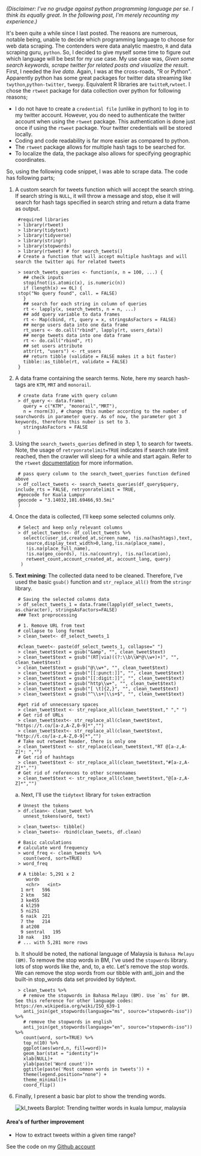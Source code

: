 *(Disclaimer: I've no grudge against python programming language per se. I think its equally great. In the following post, I'm merely recounting my experience.)*

It's been quite a while since I last posted. The reasons are numerous, notable being, unable to decide which programming language to choose for web data scraping. The contenders were data analytic maestro, `R` and data scraping guru, `python`. So, I decided to give myself some time to figure out which language will be best for my use case. My use case was, *Given some search keywords, scrape twitter for related posts and visualize the result*. First, I needed the *live data*. Again, I was at the cross-roads, "R or Python". Apparently python has some great packages for twitter data streaming like `twython`,`python-twitter`, `tweepy`. Equivalent R libraries are `twitteR`,`rwteet`. I chose the `rtweet` package for data collection over python for following reasons;

- I do not have to create a `credential file` (unlike in python) to log in to my twitter account. However, you do need to authenticate the twitter account when using the `rtweet` package. This authentication is done just once if using the `rtweet` package. Your twitter credentials will be stored locally.
- Coding and code readability is far more easier as compared to python.
- The `rtweet` package allows for multiple hash tags to be searched for.
- To localize the data, the package also allows for specifying geographic coordinates.

So, using the following code snippet, I was able to scrape data. The code has following parts;

1. A custom search for tweets function which will accept the search string. If search string is `NULL`, it will throw a message and stop, else it will search for hash tags specified in search string and return a data frame as output.

    	#required libraries
		> library(rtweet)
		> library(tidytext)
		> library(tidyverse)
		> library(stringr)
		> library(stopwords)
		> library(rtweet) # for search_tweets()
		# Create a function that will accept multiple hashtags and will search the twitter api for related tweets

		> search_tweets_queries <- function(x, n = 100, ...) {
		  ## check inputs
		  stopifnot(is.atomic(x), is.numeric(n))
		  if (length(x) == 0L) {
		stop("No query found", call. = FALSE)
		  }  
		  ## search for each string in column of queries
		  rt <- lapply(x, search_tweets, n = n, ...)
		  ## add query variable to data frames
		  rt <- Map(cbind, rt, query = x, stringsAsFactors = FALSE)
		  ## merge users data into one data frame
		  rt_users <- do.call("rbind", lapply(rt, users_data))
		  ## merge tweets data into one data frame
		  rt <- do.call("rbind", rt)
		  ## set users attribute
		  attr(rt, "users") <- rt_users
		  ## return tibble (validate = FALSE makes it a bit faster)
		  tibble::as_tibble(rt, validate = FALSE)
		}
    
2. A data frame containing the search terms. Note, here my search hash-tags are `KTM`, `MRT` and `monorail`. 

	    # create data frame with query column
	    > df_query <- data.frame(
	      query = c("KTM", "monorail","MRT"),
	      n = rnorm(3), # change this number according to the number of searchwords in parameter query. As of now, the parameter got 3 keywords, therefore this nuber is set to 3.
	      stringsAsFactors = FALSE
	    )

3. Using the `search_tweets_queries` defined in step 1, to search for tweets. Note, the usage of `retryonratelimit=TRUE` indicates if search rate limit reached, then the crawler will sleep for a while and start again. Refer to the `rtweet` [documentation](https://rtweet.info/) for more information.

		# pass query column to the search_tweet_queries function defined above
		> df_collect_tweets <- search_tweets_queries(df_query$query, include_rts = FALSE, retryonratelimit = TRUE, 
		#geocode for Kuala Lumpur
		geocode = "3.14032,101.69466,93.5mi"
		)

4. Once the data is collected, I'll keep some selected columns only.

	    # Select and keep only relevant columns
	    > df_select_tweets<- df_collect_tweets %>%
	      select(c(user_id,created_at,screen_name, !is.na(hashtags),text,
	       source,display_text_width>0,lang,!is.na(place_name),
	       !is.na(place_full_name),
	       !is.na(geo_coords), !is.na(country), !is.na(location),
	       retweet_count,account_created_at, account_lang, query)
	     )

5. **Text mining**: The collected data need to be cleaned. Therefore, I've used the basic `gsub()` function and `str_replace_all()` from the `stringr` library.

	    # Saving the selected columns data
	    > df_select_tweets_1 = data.frame(lapply(df_select_tweets, as.character), stringsAsFactors=FALSE)
	    ### Text preprocessing
	    
	    # 1. Remove URL from text
	    # collapse to long format
	    > clean_tweet<- df_select_tweets_1
	    
	    #clean_tweet<- paste(df_select_tweets_1, collapse=" ")
	    > clean_tweet$text = gsub("&amp", "", clean_tweet$text)
	    > clean_tweet$text = gsub("(RT|via)((?:\\b\\W*@\\w+)+)", "", clean_tweet$text)
	    > clean_tweet$text = gsub("@\\w+", "", clean_tweet$text)
	    > clean_tweet$text = gsub("[[:punct:]]", "", clean_tweet$text)
	    > clean_tweet$text = gsub("[[:digit:]]", "", clean_tweet$text)
	    > clean_tweet$text = gsub("http\\w+", "", clean_tweet$text)
	    > clean_tweet$text = gsub("[ \t]{2,}", "", clean_tweet$text)
	    > clean_tweet$text = gsub("^\\s+|\\s+$", "", clean_tweet$text)

		#get rid of unnecessary spaces
		> clean_tweet$text <- str_replace_all(clean_tweet$text," "," ")
		# Get rid of URLs
		> clean_tweet$text<- str_replace_all(clean_tweet$text, "https://t.co/[a-z,A-Z,0-9]*","")
		> clean_tweet$text<- str_replace_all(clean_tweet$text, "http://t.co/[a-z,A-Z,0-9]*","")
		# Take out retweet header, there is only one
		> clean_tweet$text <- str_replace(clean_tweet$text,"RT @[a-z,A-Z]*: ","")
		# Get rid of hashtags
		> clean_tweet$text <- str_replace_all(clean_tweet$text,"#[a-z,A-Z]*","")
		# Get rid of references to other screennames
		> clean_tweet$text <- str_replace_all(clean_tweet$text,"@[a-z,A-Z]*","") 

	
	a. Next, I'll use the `tidytext` library for `token` extraction

	    # Unnest the tokens
	    > df.clean<- clean_tweet %>%
	      unnest_tokens(word, text)
	    
	    > clean_tweets<- tibble()
	    > clean_tweets<- rbind(clean_tweets, df.clean)
	    
	    # Basic calculations
	    # calculate word frequency
	    > word_freq <- clean_tweets %>%
	      count(word, sort=TRUE)
	    > word_freq 

		# A tibble: 5,291 x 2
		   wordn
		   <chr>   <int>
		 1 mrt   596
		 2 ktm   582
		 3 ke455
		 4 kl259
		 5 ni251
		 6 naik  221
		 7 the   214
		 8 at208
		 9 sentral   195
		10 nak   193
		# ... with 5,281 more rows

	b. It should be noted, the national language of Malaysia is `Bahasa Melayu (BM)`. To remove the stop words in BM, I've used the `stopwords` library. lots of stop words like the, and, to, a etc. Let's remove the stop words. We can remove the stop words from our tibble with anti_join and the built-in stop_words data set provided by tidytext.

	    > clean_tweets %>%
	      # remove the stopwords in Bahasa Melayu (BM). Use `ms` for BM. See this reference for other language codes: https://en.wikipedia.org/wiki/ISO_639-1
	      anti_join(get_stopwords(language="ms", source="stopwords-iso")) %>%
	      # remove the stopwords in english
	      anti_join(get_stopwords(language="en", source="stopwords-iso")) %>%
	      count(word, sort=TRUE) %>%
	      top_n(10) %>%
	      ggplot(aes(word,n, fill=word))+
	      geom_bar(stat = "identity")+
	      xlab(NULL)+
	      ylab(paste('Word count'))+
	      ggtitle(paste('Most common words in tweets')) +
	      theme(legend.position="none") +
	      theme_minimal()+
	      coord_flip()

6. Finally, I present a basic bar plot to show the trending words.

    ![kl_tweets](https://i.imgur.com/TpBec4E.png)
	Barplot: Trending twitter words in kuala lumpur, malaysia

#### Area's of further improvement
- How to extract tweets within a given time range?


See the code on my [Github account](https://github.com/duttashi/scrapers/blob/master/src/R/twitter_data_scraping_00.R)

    
    
    


  